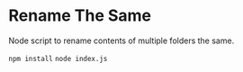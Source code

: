 # Rename The Same
Node script to rename contents of multiple folders the same. 

`npm install`
`node index.js`
